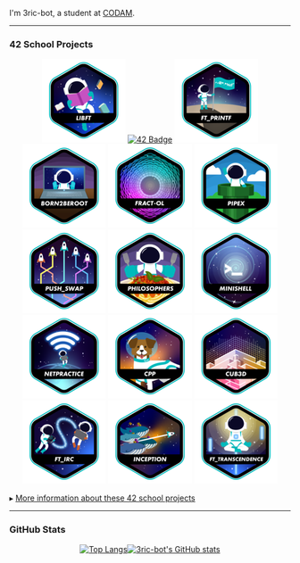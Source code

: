 I'm 3ric-bot, a student at [CODAM](https://www.codam.nl/).

---

### 42 School Projects
<div align="center">

<a href="https://github.com/3ric-bot/Libft">![42 Badge](https://github.com/3ric-bot/3ric-bot/blob/main/badges/libfte.png)</a>
<a href="https://github.com/3ric-bot/get_next_line">![42 Badge](https://github.com/3ric-bot/3ric-bot/blob/get_next_line/main/badges/get_next_linee.png)</a>
<a href="https://github.com/3ric-bot/ft_printf">![42 Badge](https://github.com/mcombeau/mcombeau/blob/main/42_badges/ft_printfe.png)</a>
<a href="https://github.com/3ric-bot/Born2beroot">![42 Badge](https://github.com/mcombeau/mcombeau/blob/main/42_badges/born2beroote.png)</a>
<a href="https://github.com/3ric-bot/fract-ol">![42 Badge](https://github.com/mcombeau/mcombeau/blob/main/42_badges/fract-ole.png)</a>
<a href="https://github.com/3ric-bot/pipex">![42 Badge](https://github.com/mcombeau/mcombeau/blob/main/42_badges/pipexe.png)</a>
<a href="https://github.com/3ric-bot/push_swap">![42 Badge](https://github.com/mcombeau/mcombeau/blob/main/42_badges/push_swape.png)</a>
<a href="https://github.com/3ric-bot/philosophers">![42 Badge](https://github.com/mcombeau/mcombeau/blob/main/42_badges/philosopherse.png)</a>
<a href="https://github.com/3ric-bot/minishell">![42 Badge](https://github.com/mcombeau/mcombeau/blob/main/42_badges/minishelle.png)</a>
<a href="https://github.com/3ric-bot/net_practice">![42 Badge](https://github.com/mcombeau/mcombeau/blob/main/42_badges/netpracticee.png)</a>
<a href="https://github.com/3ric-bot/Cpp_Modules">![42 Badge](https://github.com/mcombeau/mcombeau/blob/main/42_badges/cppe.png)</a>
<a href="https://github.com/3ric-bot/cub3D">![42 Badge](https://github.com/mcombeau/mcombeau/blob/main/42_badges/cub3de.png)</a>
<a href="https://github.com/3ric-bot/ft_irc">![42 Badge](https://github.com/mcombeau/mcombeau/blob/main/42_badges/ft_irce.png)</a>
<a href="https://github.com/3ric-bot/inception">![42 Badge](https://github.com/mcombeau/mcombeau/blob/main/42_badges/inceptione.png)</a>
<a href="https://github.com/3ric-bot/ft_transcendance">![42 Badge](https://github.com/mcombeau/mcombeau/blob/main/42_badges/ft_transcendencee.png)</a>

<!-- 
<a href="">![42 Badge](https://github.com/mcombeau/mcombeau/blob/main/42_badges/so_longn.png)</a>
<a href="">![42 Badge](https://github.com/mcombeau/mcombeau/blob/main/42_badges/fdfn.png)</a> 
<a href="">![42 Badge](https://github.com/mcombeau/mcombeau/blob/main/42_badges/minitalkn.png)</a>
<a href="">![42 Badge](https://github.com/mcombeau/mcombeau/blob/main/42_badges/minirtn.png)</a>
<a href="">![42 Badge](https://github.com/mcombeau/mcombeau/blob/main/42_badges/ft_containersn.png)</a>
<a href="">![42 Badge](https://github.com/mcombeau/mcombeau/blob/main/42_badges/ft_servicesn.png)</a>
<a href="">![42 Badge](https://github.com/mcombeau/mcombeau/blob/main/42_badges/webservn.png)</a>

<a href="">![42 Badge](https://github.com/mcombeau/mcombeau/blob/main/42_badges/ft_transcendencen.png)</a>
<a href="">![42 Badge](https://github.com/mcombeau/mcombeau/blob/main/42_badges/common_coren.png)</a>
-->
</div>

&#9656; [More information about these 42 school projects](https://github.com/3ric-bot)

---

### GitHub Stats

<div align="center">

[![Top Langs](https://github-readme-stats.vercel.app/api/top-langs/?username=3ric-bot&hide=java,html,css&layout=compact&theme=tokyonight&hide_title=false)](https://github.com/anuraghazra/github-readme-stats)[![3ric-bot's GitHub stats](https://github-readme-stats.vercel.app/api?username=3ric-bot&theme=tokyonight&show_icons=true&hide_rank=true&hide=issues&hide_title=true)](https://github.com/anuraghazra/github-readme-stats)

</div>
